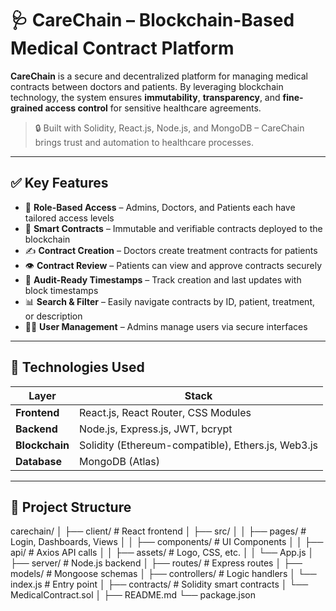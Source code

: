 # 🩺 CareChain – Blockchain-Based Medical Contract Platform

**CareChain** is a secure and decentralized platform for managing medical contracts between doctors and patients. By leveraging blockchain technology, the system ensures **immutability**, **transparency**, and **fine-grained access control** for sensitive healthcare agreements.

> 🔒 Built with Solidity, React.js, Node.js, and MongoDB – CareChain brings trust and automation to healthcare processes.

---

## ✅ Key Features

- 🔐 **Role-Based Access** – Admins, Doctors, and Patients each have tailored access levels
- 🧠 **Smart Contracts** – Immutable and verifiable contracts deployed to the blockchain
- ✍️ **Contract Creation** – Doctors create treatment contracts for patients
- 👁️ **Contract Review** – Patients can view and approve contracts securely
- 📅 **Audit-Ready Timestamps** – Track creation and last updates with block timestamps
- 📊 **Search & Filter** – Easily navigate contracts by ID, patient, treatment, or description
- 🧑‍⚕️ **User Management** – Admins manage users via secure interfaces

---

## 🧱 Technologies Used

| Layer       | Stack                                                |
|-------------|------------------------------------------------------|
| **Frontend**| React.js, React Router, CSS Modules                  |
| **Backend** | Node.js, Express.js, JWT, bcrypt                     |
| **Blockchain**| Solidity (Ethereum-compatible), Ethers.js, Web3.js |
| **Database**| MongoDB (Atlas)                                      |

---

## 📂 Project Structure

carechain/
│
├── client/ # React frontend
│ ├── src/
│ │ ├── pages/ # Login, Dashboards, Views
│ │ ├── components/ # UI Components
│ │ ├── api/ # Axios API calls
│ │ ├── assets/ # Logo, CSS, etc.
│ │ └── App.js
│
├── server/ # Node.js backend
│ ├── routes/ # Express routes
│ ├── models/ # Mongoose schemas
│ ├── controllers/ # Logic handlers
│ └── index.js # Entry point
│
├── contracts/ # Solidity smart contracts
│ └── MedicalContract.sol
│
├── README.md
└── package.json
